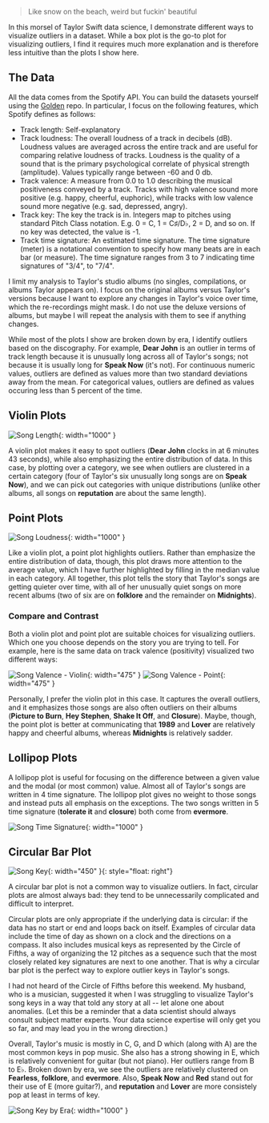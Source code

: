> Like snow on the beach, weird but fuckin' beautiful

In this morsel of Taylor Swift data science, I demonstrate different ways to visualize outliers in a dataset. While a box plot is the go-to plot for visualizing outliers, I find it requires much more explanation and is therefore less intuitive than the plots I show here.

## The Data

All the data comes from the Spotify API. You can build the datasets yourself using the [Golden](https://github.com/scarlettswerdlow/tswift-golden) repo. In particular, I focus on the following features, which Spotify defines as follows:

- Track length: Self-explanatory
- Track loudness: The overall loudness of a track in decibels (dB). Loudness values are averaged across the entire track and are useful for comparing relative loudness of tracks. Loudness is the quality of a sound that is the primary psychological correlate of physical strength (amplitude). Values typically range between -60 and 0 db.
- Track valence: A measure from 0.0 to 1.0 describing the musical positiveness conveyed by a track. Tracks with high valence sound more positive (e.g. happy, cheerful, euphoric), while tracks with low valence sound more negative (e.g. sad, depressed, angry).
- Track key: The key the track is in. Integers map to pitches using standard Pitch Class notation. E.g. 0 = C, 1 = C♯/D♭, 2 = D, and so on. If no key was detected, the value is -1.
- Track time signature: An estimated time signature. The time signature (meter) is a notational convention to specify how many beats are in each bar (or measure). The time signature ranges from 3 to 7 indicating time signatures of "3/4", to "7/4".

I limit my analysis to Taylor's studio albums (no singles, compilations, or albums Taylor appears on). I focus on the original albums versus Taylor's versions because I want to explore any changes in Taylor's voice over time, which the re-recordings might mask. I do not use the deluxe versions of albums, but maybe I will repeat the analysis with them to see if anything changes.

While most of the plots I show are broken down by era, I identify outliers based on the discography. For example, **Dear John** is an outlier in terms of track length because it is unusually long across all of Taylor's songs; not because it is usually long for **Speak Now** (it's not). For continuous numeric values, outliers are defined as values more than two standard deviations away from the mean. For categorical values, outliers are defined as values occuring less than 5 percent of the time.

## Violin Plots

![Song Length](/assets/track-length-outliers.jpeg){: width="1000" }

A violin plot makes it easy to spot outliers (**Dear John** clocks in at 6 minutes 43 seconds), while also emphasizing the entire distribution of data. In this case, by plotting over a category, we see when outliers are clustered in a certain category (four of Taylor's six unusually long songs are on **Speak Now**), and we can pick out categories with unique distributions (unlike other albums, all songs on **reputation** are about the same length).

## Point Plots

![Song Loudness](/assets/track-loudness-outliers.jpeg){: width="1000" }

Like a violin plot, a point plot highlights outliers. Rather than emphasize the entire distribution of data, though, this plot draws more attention to the average value, which I have further highlighted by filling in the median value in each category. All together, this plot tells the story that Taylor's songs are getting quieter over time, with all of her unusually quiet songs on more recent albums (two of six are on **folklore** and the remainder on **Midnights**).

### Compare and Contrast

Both a violin plot and point plot are suitable choices for visualizing outliers. Which one you choose depends on the story you are trying to tell. For example, here is the same data on track valence (positivity) visualized two different ways:

![Song Valence - Violin](/assets/track-valence-outliers-violin.jpeg){: width="475" } ![Song Valence - Point](/assets/track-valence-outliers-dot.jpeg){: width="475" }

Personally, I prefer the violin plot in this case. It captures the overall outliers, and it emphasizes those songs are also often outliers on their albums (**Picture to Burn**, **Hey Stephen**, **Shake It Off**, and **Closure**). Maybe, though, the point plot is better at communicating that **1989** and **Lover** are relatively happy and cheerful albums, whereas **Midnights** is relatively sadder.

## Lollipop Plots

A lollipop plot is useful for focusing on the difference between a given value and the modal (or most common) value. Almost all of Taylor's songs are written in 4 time signature. The lollipop plot gives no weight to those songs and instead puts all emphasis on the exceptions. The two songs written in 5 time signature (**tolerate it** and **closure**) both come from **evermore**.

![Song Time Signature](/assets/track-time-signature-outliers.jpeg){: width="1000" }

## Circular Bar Plot

![Song Key](/assets/track-key-outliers-all-data.jpeg){: width="450" }{: style="float: right"}

A circular bar plot is not a common way to visualize outliers. In fact, circular plots are almost always bad: they tend to be unnecessarily complicated and difficult to interpret.

Circular plots are only appropriate if the underlying data is circular: if the data has no start or end and loops back on itself. Examples of circular data include the time of day as shown on a clock and the directions on a compass. It also includes musical keys as represented by the Circle of Fifths, a way of organizing the 12 pitches as a sequence such that the most closely related key signatures are next to one another. That is why a circular bar plot is the perfect way to explore outlier keys in Taylor's songs.

I had not heard of the Circle of Fifths before this weekend. My husband, who is a musician, suggested it when I was struggling to visualize Taylor's song keys in a way that told any story at all -- let alone one about anomalies. (Let this be a reminder that a data scientist should always consult subject matter experts. Your data science expertise will only get you so far, and may lead you in the wrong direction.)

Overall, Taylor's music is mostly in C, G, and D which (along with A) are the most common keys in pop music. She also has a strong showing in E, which is relatively convenient for guitar (but not piano). Her outliers range from B to E♭. Broken down by era, we see the outliers are relatively clustered on **Fearless**, **folklore**, and **evermore**. Also, **Speak Now** and **Red** stand out for their use of E (more guitar?), and **reputation** and **Lover** are more consistely pop at least in terms of key.

![Song Key by Era](/assets/track-key-outliers-by-era.jpeg){: width="1000" }

